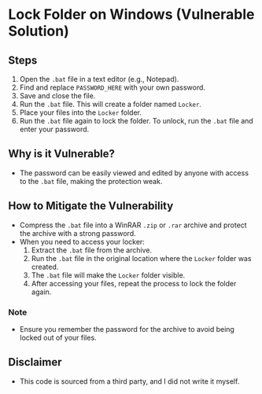 # Lock Folder on Windows (Vulnerable Solution)

## Steps
1. Open the `.bat` file in a text editor (e.g., Notepad).
2. Find and replace `PASSWORD_HERE` with your own password.
3. Save and close the file.
4. Run the `.bat` file. This will create a folder named `Locker`.
5. Place your files into the `Locker` folder.
6. Run the `.bat` file again to lock the folder. To unlock, run the `.bat` file and enter your password.

## Why is it Vulnerable?
- The password can be easily viewed and edited by anyone with access to the `.bat` file, making the protection weak.

## How to Mitigate the Vulnerability
- Compress the `.bat` file into a WinRAR `.zip` or `.rar` archive and protect the archive with a strong password.
- When you need to access your locker:
  1. Extract the `.bat` file from the archive.
  2. Run the `.bat` file in the original location where the `Locker` folder was created.
  3. The `.bat` file will make the `Locker` folder visible.
  4. After accessing your files, repeat the process to lock the folder again.

### Note
- Ensure you remember the password for the archive to avoid being locked out of your files.

## Disclaimer
- This code is sourced from a third party, and I did not write it myself.
